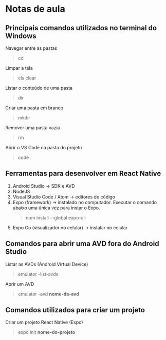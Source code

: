 # Notas de aula

## Principais comandos utilizados no terminal do Windows

Navegar entre as pastas

> cd

Limpar a tela

> cls
> clear

Listar o conteúdo de uma pasta

> dir

Criar uma pasta em branco

> mkdir

Remover uma pasta vazia

> rm

Abrir o VS Code na pasta do projeto

> code .

## Ferramentas para desenvolver em React Native

1. Android Studio -> SDK e AVD
2. NodeJS
3. Visual Studio Code / Atom -> editores de código
4. Expo (framework) -> instalado no computador. Executar o comando abaixo uma única vez para instar o Expo.
   > npm install --global expo-cli
5. Expo Go (visualizador no celular) -> instalar no celular

## Comandos para abrir uma AVD fora do Android Studio

Listar as AVDs (Android Virtual Device)

> emulator -list-avds

Abrir um AVD

> emulator -avd **nome-da-avd**

## Comandos utilizados para criar um projeto

Criar um projeto React Native (Expo)

> expo init **nome-do-projeto**
